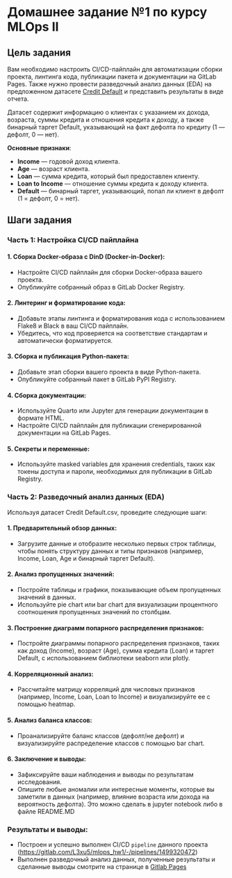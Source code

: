 # Домашнее задание №1 по курсу MLOps II



## Цель задания

Вам необходимо настроить CI/CD-пайплайн для автоматизации сборки проекта, линтинга кода, публикации пакета и документации на GitLab Pages. Также нужно провести разведочный анализ данных (EDA) на предложенном датасете [Credit Default](https://lms.skillfactory.ru/asset-v1:Skillfactory+URFUML2023+SEP2023+type@asset+block@Credit_Default.csv) и представить результаты в виде отчета.

Датасет содержит информацию о клиентах с указанием их дохода, возраста, суммы кредита и отношения кредита к доходу, а также бинарный таргет Default, указывающий на факт дефолта по кредиту (1 — дефолт, 0 — нет).

**Основные признаки**:

- **Income** — годовой доход клиента.
- **Age** — возраст клиента.
- **Loan** — сумма кредита, который был предоставлен клиенту.
- **Loan to Income** — отношение суммы кредита к доходу клиента.
- **Default** — бинарный таргет, указывающий, попал ли клиент в дефолт (1 = дефолт, 0 = нет).

## Шаги задания

### Часть 1: Настройка CI/CD пайплайна

#### 1. Сборка Docker-образа с DinD (Docker-in-Docker):
- Настройте CI/CD пайплайн для сборки Docker-образа вашего проекта.
- Опубликуйте собранный образ в GitLab Docker Registry.

#### 2. Линтеринг и форматирование кода:
- Добавьте этапы линтинга и форматирования кода с использованием Flake8 и Black в ваш CI/CD пайплайн.
- Убедитесь, что код проверяется на соответствие стандартам и автоматически форматируется.

#### 3. Сборка и публикация Python-пакета:
- Добавьте этап сборки вашего проекта в виде Python-пакета.
- Опубликуйте собранный пакет в GitLab PyPI Registry.

#### 4. Сборка документации:
- Используйте Quarto или Jupyter для генерации документации в формате HTML.
- Настройте CI/CD пайплайн для публикации сгенерированной документации на GitLab Pages.

#### 5. Секреты и переменные:
- Используйте masked variables для хранения credentials, таких как токены доступа и пароли, необходимых для публикации в GitLab Registry.

### Часть 2: Разведочный анализ данных (EDA)

Используя датасет Credit Default.csv, проведите следующие шаги:

#### 1. Предварительный обзор данных:
- Загрузите данные и отобразите несколько первых строк таблицы, чтобы понять структуру данных и типы признаков (например, Income, Loan, Age и бинарный таргет Default).
#### 2. Анализ пропущенных значений:
- Постройте таблицы и графики, показывающие объем пропущенных значений в данных.
- Используйте pie chart или bar chart для визуализации процентного соотношения пропущенных значений по столбцам.
#### 3. Построение диаграмм попарного распределения признаков:
- Постройте диаграммы попарного распределения признаков, таких как доход (Income), возраст (Age), сумма кредита (Loan) и таргет Default, с использованием библиотеки seaborn или plotly.
#### 4. Корреляционный анализ:
- Рассчитайте матрицу корреляций для числовых признаков (например, Income, Loan, Loan to Income) и визуализируйте ее с помощью heatmap.
#### 5. Анализ баланса классов:
- Проанализируйте баланс классов (дефолт/не дефолт) и визуализируйте распределение классов с помощью bar chart.
#### 6. Заключение и выводы:
- Зафиксируйте ваши наблюдения и выводы по результатам исследования.
- Опишите любые аномалии или интересные моменты, которые вы заметили в данных (например, влияние возраста или дохода на вероятность дефолта). Это можно сделать в jupyter notebook либо в файле README.MD

### Результаты и выводы:
- Построен и успешно выполнен CI/CD ```pipeline``` данного проекта (https://gitlab.com/L3xu5/mlops_hw1/-/pipelines/1499320472)
- Выполнен разведочный анализ данных, полученные результаты и сделанные выводы смотрите на странице в [Gitlab Pages](https://mlops-hw1-7dc78c.gitlab.io/eda.html)
